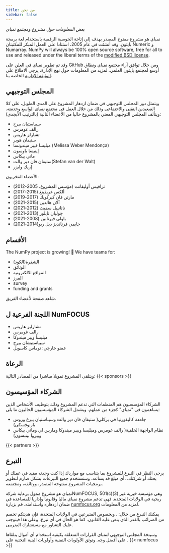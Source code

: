 ```yaml
---
title: من نحن
sidebar: false
---
```


_بعض المعلومات حول مشروع ومجتمع نمباي_

نمباي هو مشروع مفتوح المصدر يهدف إلي إتاحة الحوسبة الرقمية باستخدام لغة برمجة بايثون. وقد أنشئت في عام 2005، استنادا علي العمل المبكر للمكتبتان Numeric و Numarray. NumPy will always be 100% open source software, free for all to use and released under the liberal terms of the [modified BSD license](https://github.com/numpy/numpy/blob/main/LICENSE.txt).

وقد تم تطوير نمباي في العلن على GitHub ومن خلال توافق آراء مجتمع نمباي ونطاق أوسع لمجتمع بايثون العلمي. لمزيد من المعلومات حول نهج الإدارة، يرجى الاطلاع على [الوثيقة الإدارية](https://www.numpy.org/devdocs/dev/governance/index.html) الخاصة بنا.


## المجلس التوجيهي

ويتمثل دور المجلس التوجيهي في ضمان ازدهار المشروع على المدى الطويل، على كلا الصعيدين التقنى والاجتماعى وذلك من خلال العمل فى مجتمع نمباى الواسع وخدمته. ويتألف المجلس التوجيهي المعني بالمشروع حاليا من الأعضاء التالية (بالترتيب الأبجدي):

- سيباستيان بيرج
- رالف غومرس
- تشارلز هاريس
- ستيفان هوير
- ميليسا فيبر ميندونسا (Melissa Weber Mendonça)
- إينيسا باوسون
- ماتى بيكاس
- ستيفان فان دير والت(Stefan van der Walt)
- إريك وايزر

الأعضاء الفخريون:

- ترافيس أوليفانت (مؤسس المشروع، 2005-2012)
- ألكس غريفينغ (2015-2017)
- مارتن فان كيركويك (2017-2019)
- آلان هالدين (2015-2021)
- ناثانييل سميث (2012-2021)
- جوليان تايلور (2013-2021)
- باولي فيرتانين (2008-2021)
- جايمي فرنانديز ديل ريو(2014-2021)


## الأقسام

The NumPy project is growing! &#127881; We have teams for:

- الشفرة(الكود)
- الوثائق
- المواقع الالكترونية
- الفرز
- survey
- funding and grants

شاهد صفحة [ ](/gallery/team.html) لأعضاء الفريق.

## اللجنة الفرعية ل NumFOCUS

- تشارليز هاريس
- رالف غومرس
- ميليسا ويبر ميندوكا
- سيباستيشان بيرج
- عضو خارجي: توماس كاسويل

## الرعاة

ويتلقى المشروع تمويلا مباشرا من المصادر التالية:
{{< sponsors >}}


## الشركاء المؤسيسون

الشركاء المؤسسيون هم المنظمات التي تدعم المشروع وذلك بتوظيف الأشخاص الذين يساهمون في "نمباي" كجزء من عملهم. ويشمل الشركاء المؤسسيون الحاليون ما يلي:

- جامعة كاليفورنيا في بركلي( ستيفان فان دير والت وسيباستيان بيرغ وروس بارنوفسكي)
- نظام الواجهة الخلفية( رالف غومرس وميليسا وييبر ميندوكا ومارس لي وماتي بيكاس وبيروا بيتنسون)

{{< partners >}}


## التبرع

يرجى النظر في التبرع للمشروع بما يتناسب مع مواردك إذا كنت وجدته مفيد في عملك أو بحثك أو شركتك. ،أي مبلغ قد يساعد، وستستخدم جميع التبرعات بشكل صارم لتطوير برمجيات المشروع مفتوحة المصدر، ووثائقه، ومجتمعه.

نمباي هو مشروع ممول برعاية شركةNumFOCUS, 501(c)(3) وهي مؤسسة خيرية غير ربحية في الولايات المتحدة. فهى تدعم مشروع نمباي ماليا وقانونيا وإداريا للمساعدة في ضمان ازدهاره واستدامته. قم بزيارة [numfocus.org](https://numfocus.org) لمزيد من المعلومات.

يمكنك التبرع من خلال: [](https://numfocus.org). وبخصوص المتبرعين في الولايات المتحدة، فإن هديتكم تخصم من الضرائب بالقدر الذي ينص عليه القانون. كما هو الحال في أي تبرع، وعلى هذا فيتوجب عليك التشاور مع مستشارك الضريبى.

وسيتخذ المجلس التوجيهي لنمباى القرارات المتعلقة بكيفية استخدام أي أموال يتلقاها على أفضل وجه. وتوثق الأولويات التقنية وأولويات البنية التحتية على [](https://www.numpy.org/neps/index.html#roadmap).
{{< numfocus >}}
